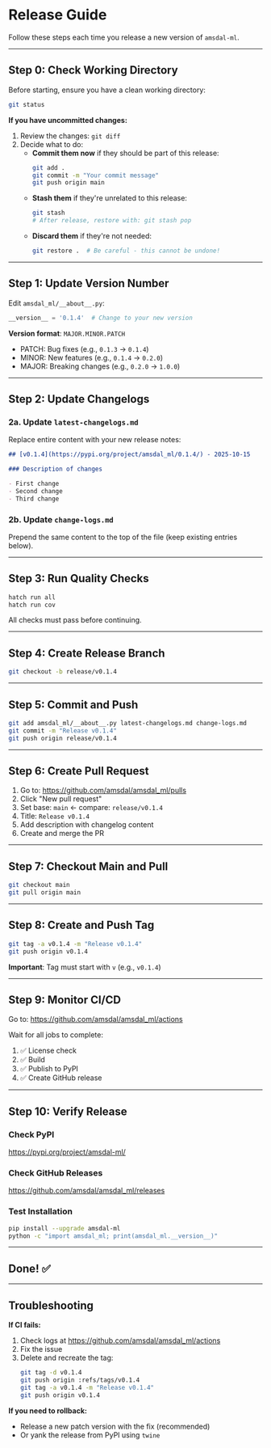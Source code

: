 # Release Guide

Follow these steps each time you release a new version of `amsdal-ml`.

---

## Step 0: Check Working Directory

Before starting, ensure you have a clean working directory:

```bash
git status
```

**If you have uncommitted changes:**
1. Review the changes: `git diff`
2. Decide what to do:
   - **Commit them now** if they should be part of this release:
     ```bash
     git add .
     git commit -m "Your commit message"
     git push origin main
     ```
   - **Stash them** if they're unrelated to this release:
     ```bash
     git stash
     # After release, restore with: git stash pop
     ```
   - **Discard them** if they're not needed:
     ```bash
     git restore .  # Be careful - this cannot be undone!
     ```

---

## Step 1: Update Version Number

Edit `amsdal_ml/__about__.py`:

```python
__version__ = '0.1.4'  # Change to your new version
```

**Version format**: `MAJOR.MINOR.PATCH`
- PATCH: Bug fixes (e.g., `0.1.3` → `0.1.4`)
- MINOR: New features (e.g., `0.1.4` → `0.2.0`)
- MAJOR: Breaking changes (e.g., `0.2.0` → `1.0.0`)

---

## Step 2: Update Changelogs

### 2a. Update `latest-changelogs.md`

Replace entire content with your new release notes:

```markdown
## [v0.1.4](https://pypi.org/project/amsdal_ml/0.1.4/) - 2025-10-15

### Description of changes

- First change
- Second change
- Third change
```

### 2b. Update `change-logs.md`

Prepend the same content to the top of the file (keep existing entries below).

---

## Step 3: Run Quality Checks

```bash
hatch run all
hatch run cov
```

All checks must pass before continuing.

---

## Step 4: Create Release Branch

```bash
git checkout -b release/v0.1.4
```

---

## Step 5: Commit and Push

```bash
git add amsdal_ml/__about__.py latest-changelogs.md change-logs.md
git commit -m "Release v0.1.4"
git push origin release/v0.1.4
```

---

## Step 6: Create Pull Request

1. Go to: https://github.com/amsdal/amsdal_ml/pulls
2. Click "New pull request"
3. Set base: `main` ← compare: `release/v0.1.4`
4. Title: `Release v0.1.4`
5. Add description with changelog content
6. Create and merge the PR

---

## Step 7: Checkout Main and Pull

```bash
git checkout main
git pull origin main
```

---

## Step 8: Create and Push Tag

```bash
git tag -a v0.1.4 -m "Release v0.1.4"
git push origin v0.1.4
```

**Important**: Tag must start with `v` (e.g., `v0.1.4`)

---

## Step 9: Monitor CI/CD

Go to: https://github.com/amsdal/amsdal_ml/actions

Wait for all jobs to complete:
1. ✅ License check
2. ✅ Build
3. ✅ Publish to PyPI
4. ✅ Create GitHub release

---

## Step 10: Verify Release

### Check PyPI
https://pypi.org/project/amsdal-ml/

### Check GitHub Releases
https://github.com/amsdal/amsdal_ml/releases

### Test Installation
```bash
pip install --upgrade amsdal-ml
python -c "import amsdal_ml; print(amsdal_ml.__version__)"
```

---

## Done! ✅

---

## Troubleshooting

**If CI fails:**
1. Check logs at https://github.com/amsdal/amsdal_ml/actions
2. Fix the issue
3. Delete and recreate the tag:
   ```bash
   git tag -d v0.1.4
   git push origin :refs/tags/v0.1.4
   git tag -a v0.1.4 -m "Release v0.1.4"
   git push origin v0.1.4
   ```

**If you need to rollback:**
- Release a new patch version with the fix (recommended)
- Or yank the release from PyPI using `twine`
